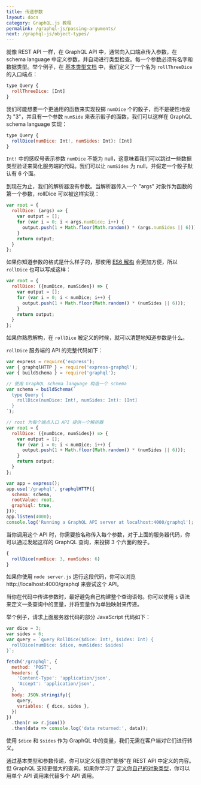 ```yaml
---
title: 传递参数
layout: docs
category: GraphQL.js 教程
permalink: /graphql-js/passing-arguments/
next: /graphql-js/object-types/
---
```


就像 REST API 一样，在 GraphQL API 中，通常向入口端点传入参数，在 schema language 中定义参数，并自动进行类型检查。每一个参数必须有名字和数据类型。举个例子，在 [基本类型文档](/graphql-js/basic-types/) 中，我们定义了一个名为 `rollThreeDice` 的入口端点：

```javascript
type Query {
  rollThreeDice: [Int]
}
```

我们可能想要一个更通用的函数来实现投掷 `numDice` 个的骰子，而不是硬性地设为 "3"，并且有一个参数 `numSide` 来表示骰子的面数，我们可以这样在 GraphQL schema language 实现：

```javascript
type Query {
  rollDice(numDice: Int!, numSides: Int): [Int]
}
```

 `Int!` 中的感叹号表示参数 `numDice` 不能为 null，这意味着我们可以跳过一些数据类型验证来简化服务端的代码。我们可以让 `numSides` 为 null，并假定一个骰子默认有 6 个面。

到现在为止，我们的解析器没有参数。当解析器传入一个 "args" 对象作为函数的第一个参数，rollDice 可以被这样实现：

```javascript
var root = {
  rollDice: (args) => {
    var output = [];
    for (var i = 0; i < args.numDice; i++) {
      output.push(1 + Math.floor(Math.random() * (args.numSides || 6)));
    }
    return output;
  }
};
```

如果你知道参数的格式是什么样子的，那使用 [ES6 解构](https://developer.mozilla.org/en-US/docs/Web/JavaScript/Reference/Operators/Destructuring_assignment) 会更加方便，所以 `rollDice` 也可以写成这样：

```javascript
var root = {
  rollDice: ({numDice, numSides}) => {
    var output = [];
    for (var i = 0; i < numDice; i++) {
      output.push(1 + Math.floor(Math.random() * (numSides || 6)));
    }
    return output;
  }
};
```

如果你熟悉解构，在 `rollDice` 被定义的时候，就可以清楚地知道参数是什么。

`rollDice` 服务端的 API 的完整代码如下：

```javascript
var express = require('express');
var { graphqlHTTP } = require('express-graphql');
var { buildSchema } = require('graphql');

// 使用 GraphQL schema language 构造一个 schema
var schema = buildSchema(`
  type Query {
    rollDice(numDice: Int!, numSides: Int): [Int]
  }
`);

// root 为每个端点入口 API 提供一个解析器
var root = {
  rollDice: ({numDice, numSides}) => {
    var output = [];
    for (var i = 0; i < numDice; i++) {
      output.push(1 + Math.floor(Math.random() * (numSides || 6)));
    }
    return output;
  }
};

var app = express();
app.use('/graphql', graphqlHTTP({
  schema: schema,
  rootValue: root,
  graphiql: true,
}));
app.listen(4000);
console.log('Running a GraphQL API server at localhost:4000/graphql');
```

当你调用这个 API 时，你需要按名称传入每个参数，对于上面的服务器代码，你可以通过发起这样的 GraphQL 查询，来投掷 3 个六面的骰子。

```javascript
{
  rollDice(numDice: 3, numSides: 6)
}
```

如果你使用 `node server.js` 运行这段代码，你可以浏览 http://localhost:4000/graphql 来尝试这个 API。

当你在代码中传递参数时，最好避免自己构建整个查询语句。你可以使用 `$` 语法来定义一条查询中的变量，并将变量作为单独映射来传递。

举个例子，请求上面服务器代码的部分 JavaScript 代码如下：

```javascript
var dice = 3;
var sides = 6;
var query = `query RollDice($dice: Int!, $sides: Int) {
  rollDice(numDice: $dice, numSides: $sides)
}`;

fetch('/graphql', {
  method: 'POST',
  headers: {
    'Content-Type': 'application/json',
    'Accept': 'application/json',
  },
  body: JSON.stringify({
    query,
    variables: { dice, sides },
  })
})
  .then(r => r.json())
  .then(data => console.log('data returned:', data));
```

使用 `$dice` 和 `$sides` 作为 GraphQL 中的变量，我们无需在客户端对它们进行转义。

通过基本类型和参数传递，你可以定义任意你"能够"在 REST API 中定义的内容。但 GraphQL 支持更强大的查询。如果你学习了 [定义你自己的对象类型](/graphql-js/object-types/)，你可以用单个 API 调用来代替多个 API 调用。
